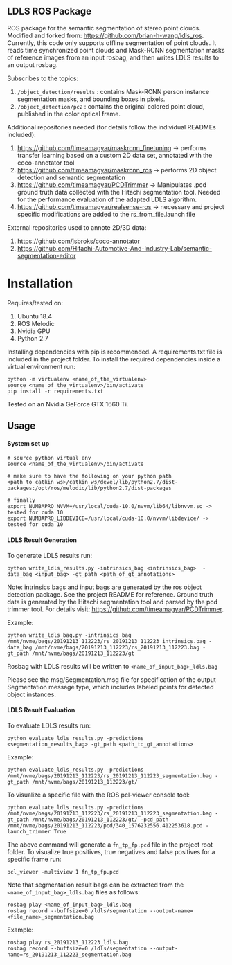 ## LDLS ROS Package

ROS package for the semantic segmentation of stereo point clouds. Modified and forked from: https://github.com/brian-h-wang/ldls_ros.
Currently, this code only supports offline segmentation of point clouds. It reads time synchronized point clouds and Mask-RCNN segmentation masks of reference images from an input rosbag, and then writes LDLS results to an output rosbag.


Subscribes to the topics:

1. ```/object_detection/results```   : contains Mask-RCNN person instance segmentation masks, and bounding boxes in pixels.
2. ```/object_detection/pc2```       : contains the original colored point cloud, published in the color optical frame. 

Additional repositories needed (for details follow the individual READMEs included):

1. https://github.com/timeamagyar/maskrcnn_finetuning -> performs transfer learning based on a custom 2D data set, annotated with the coco-annotator tool
2. https://github.com/timeamagyar/maskrcnn_ros -> performs 2D object detection and semantic segmentation 
3. https://github.com/timeamagyar/PCDTrimmer -> Manipulates .pcd ground truth data collected with the Hitachi segmentation tool. Needed for the performance evaluation of the adapted LDLS algorithm.
4. https://github.com/timeamagyar/realsense-ros -> necessary and project specific modifications are added to the rs_from_file.launch file

External repositories used to annote 2D/3D data:

1. https://github.com/jsbroks/coco-annotator
2. https://github.com/Hitachi-Automotive-And-Industry-Lab/semantic-segmentation-editor

# Installation

Requires/tested on:

1. Ubuntu 18.4 
2. ROS Melodic
3. Nvidia GPU
4. Python 2.7

Installing dependencies with pip is recommended. A requirements.txt file is included in the project folder. To install the required dependencies inside a virtual environment run:

```
python -m virtualenv <name_of_the_virtualenv>
source <name_of_the_virtualenv>/bin/activate
pip install -r requirements.txt
```
Tested on an Nvidia GeForce GTX 1660 Ti.


## Usage

#### System set up

```
# source python virtual env 
source <name_of_the_virtualenv>/bin/activate

# make sure to have the following on your python path
<path_to_catkin_ws>/catkin_ws/devel/lib/python2.7/dist-packages:/opt/ros/melodic/lib/python2.7/dist-packages

# finally
export NUMBAPRO_NVVM=/usr/local/cuda-10.0/nvvm/lib64/libnvvm.so -> tested for cuda 10
export NUMBAPRO_LIBDEVICE=/usr/local/cuda-10.0/nvvm/libdevice/ -> tested for cuda 10
```

#### LDLS Result Generation

To generate LDLS results run:
```
python write_ldls_results.py -intrinsics_bag <intrinsics_bag>  -data_bag <input_bag> -gt_path <path_of_gt_annotations>

```

Note: intrinsics bags and input bags are generated by the ros object detection package. See the project README for reference. Ground truth data is generated by the Hitachi segmentation tool and parsed by the pcd trimmer tool. For details visit: https://github.com/timeamagyar/PCDTrimmer.



Example:

```
python write_ldls_bag.py -intrinsics_bag /mnt/nvme/bags/20191213_112223/rs_20191213_112223_intrinsics.bag -data_bag /mnt/nvme/bags/20191213_112223/rs_20191213_112223.bag -gt_path /mnt/nvme/bags/20191213_112223/gt

```

Rosbag with LDLS results will be written to `<name_of_input_bag>_ldls.bag`

Please see the msg/Segmentation.msg file for specification of the output Segmentation message type, which includes labeled points for detected object instances.

#### LDLS Result Evaluation

To evaluate LDLS results run:

```
python evaluate_ldls_results.py -predictions <segmentation_results_bag> -gt_path <path_to_gt_annotations> 

```

Example:

```
python evaluate_ldls_results.py -predictions /mnt/nvme/bags/20191213_112223/rs_20191213_112223_segmentation.bag -gt_path /mnt/nvme/bags/20191213_112223/gt/

```

To visualize a specific file with the ROS pcl-viewer console tool:

```
python evaluate_ldls_results.py -predictions /mnt/nvme/bags/20191213_112223/rs_20191213_112223_segmentation.bag -gt_path /mnt/nvme/bags/20191213_112223/gt/ -pcd_path /mnt/nvme/bags/20191213_112223/pcd/340_1576232556.412253618.pcd -launch_trimmer True

```


The above command will generate a `fn_tp_fp.pcd` file in the project root folder. To visualize true positives, true negatives and false positives for a specific frame run:

```pcl_viewer -multiview 1 fn_tp_fp.pcd```



Note that segmentation result bags can be extracted from the `<name_of_input_bag>_ldls.bag` files as follows: 

```
rosbag play <name_of_input_bag>_ldls.bag
rosbag record --buffsize=0 /ldls/segmentation --output-name=<file_name>_segmentation.bag

```

Example: 



```
rosbag play rs_20191213_112223_ldls.bag
rosbag record --buffsize=0 /ldls/segmentation --output-name=rs_20191213_112223_segmentation.bag

```






